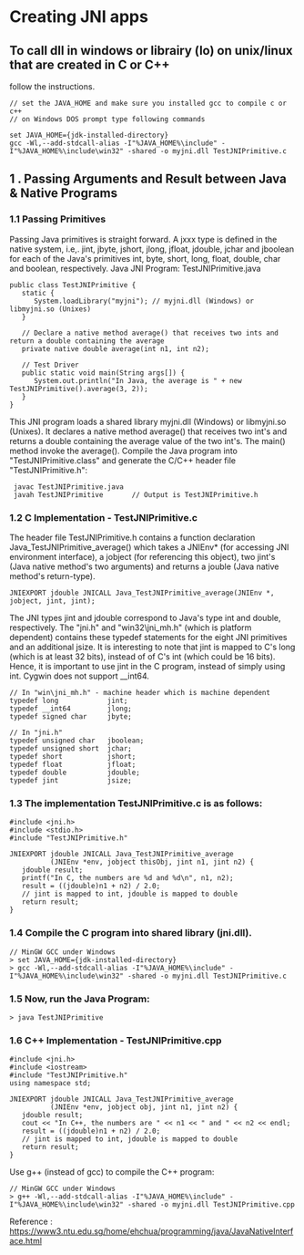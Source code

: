 # Creating JNI apps

## To call dll in windows or librairy (lo) on unix/linux that are created in C or C++
follow the instructions.

```[java]
// set the JAVA_HOME and make sure you installed gcc to compile c or c++
// on Windows DOS prompt type following commands

set JAVA_HOME={jdk-installed-directory}
gcc -Wl,--add-stdcall-alias -I"%JAVA_HOME%\include" -I"%JAVA_HOME%\include\win32" -shared -o myjni.dll TestJNIPrimitive.c

```

## 1  .  Passing Arguments and Result between Java & Native Programs
### 1.1  Passing Primitives
Passing Java primitives is straight forward. A jxxx type is defined in the native system, i.e,. jint, jbyte, jshort, jlong, jfloat, jdouble, jchar and jboolean for each of the Java's primitives int, byte, short, long, float, double, char and boolean, respectively.
Java JNI Program: TestJNIPrimitive.java

```[java]
public class TestJNIPrimitive {
   static {
      System.loadLibrary("myjni"); // myjni.dll (Windows) or libmyjni.so (Unixes)
   }
 
   // Declare a native method average() that receives two ints and return a double containing the average
   private native double average(int n1, int n2);
 
   // Test Driver
   public static void main(String args[]) {
      System.out.println("In Java, the average is " + new TestJNIPrimitive().average(3, 2));
   }
}
```

This JNI program loads a shared library myjni.dll (Windows) or libmyjni.so (Unixes). It declares a native method average() that receives two int's and returns a double containing the average value of the two int's. The main() method invoke the average().
Compile the Java program into "TestJNIPrimitive.class" and generate the C/C++ header file "TestJNIPrimitive.h":

```[java]
 javac TestJNIPrimitive.java
 javah TestJNIPrimitive       // Output is TestJNIPrimitive.h
```

### 1.2 C Implementation - TestJNIPrimitive.c
The header file TestJNIPrimitive.h contains a function declaration Java_TestJNIPrimitive_average() which takes a JNIEnv* (for accessing JNI environment interface), a jobject (for referencing this object), two jint's (Java native method's two arguments) and returns a jouble (Java native method's return-type).

```[java]
JNIEXPORT jdouble JNICALL Java_TestJNIPrimitive_average(JNIEnv *, jobject, jint, jint);
```

The JNI types jint and jdouble correspond to Java's type int and double, respectively.
The "jni.h" and "win32\jni_mh.h" (which is platform dependent) contains these typedef statements for the eight JNI primitives and an additional jsize.
It is interesting to note that jint is mapped to C's long (which is at least 32 bits), instead of of C's int (which could be 16 bits). Hence, it is important to use jint in the C program, instead of simply using int. Cygwin does not support __int64.

```[java]
// In "win\jni_mh.h" - machine header which is machine dependent
typedef long            jint;
typedef __int64         jlong;
typedef signed char     jbyte;
 
// In "jni.h"
typedef unsigned char   jboolean;
typedef unsigned short  jchar;
typedef short           jshort;
typedef float           jfloat;
typedef double          jdouble;
typedef jint            jsize;
```

### 1.3 The implementation TestJNIPrimitive.c is as follows:

```[java]
#include <jni.h>
#include <stdio.h>
#include "TestJNIPrimitive.h"
 
JNIEXPORT jdouble JNICALL Java_TestJNIPrimitive_average
          (JNIEnv *env, jobject thisObj, jint n1, jint n2) {
   jdouble result;
   printf("In C, the numbers are %d and %d\n", n1, n2);
   result = ((jdouble)n1 + n2) / 2.0;
   // jint is mapped to int, jdouble is mapped to double
   return result;
}
```

### 1.4 Compile the C program into shared library (jni.dll).

```[java]
// MinGW GCC under Windows
> set JAVA_HOME={jdk-installed-directory}
> gcc -Wl,--add-stdcall-alias -I"%JAVA_HOME%\include" -I"%JAVA_HOME%\include\win32" -shared -o myjni.dll TestJNIPrimitive.c
```

### 1.5 Now, run the Java Program:
```[java]
> java TestJNIPrimitive
```

### 1.6 C++ Implementation - TestJNIPrimitive.cpp

```[java]
#include <jni.h>
#include <iostream>
#include "TestJNIPrimitive.h"
using namespace std;
 
JNIEXPORT jdouble JNICALL Java_TestJNIPrimitive_average
          (JNIEnv *env, jobject obj, jint n1, jint n2) {
   jdouble result;
   cout << "In C++, the numbers are " << n1 << " and " << n2 << endl;
   result = ((jdouble)n1 + n2) / 2.0;
   // jint is mapped to int, jdouble is mapped to double
   return result;
}
```

Use g++ (instead of gcc) to compile the C++ program:

```[java]
// MinGW GCC under Windows
> g++ -Wl,--add-stdcall-alias -I"%JAVA_HOME%\include" -I"%JAVA_HOME%\include\win32" -shared -o myjni.dll TestJNIPrimitive.cpp
```

Reference : https://www3.ntu.edu.sg/home/ehchua/programming/java/JavaNativeInterface.html




